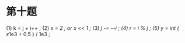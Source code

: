 
# 第十题

(1)
k = j + i++ ;
(2)
x *= 2 ;
or
x << 1 ;
(3)
j -= --i ;
(4)
r = i % j ;
(5)
y = int ( x*1e3 + 0.5 ) / 1e3 ;
